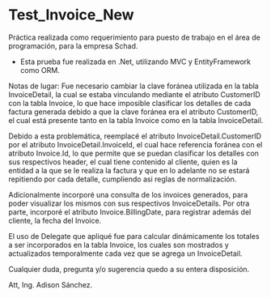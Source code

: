 # Test_Invoice_New

Práctica realizada como requerimiento para puesto de trabajo en el área de programación, para la empresa Schad.

- Esta prueba fue realizada en .Net, utilizando MVC y EntityFramework como ORM. 

Notas de lugar: 
Fue necesario cambiar la clave foránea utilizada en la tabla InvoiceDetail, la cual se estaba vinculando mediante el atributo CustomerID con la tabla Invoice, lo que hace imposible clasificar los detalles de cada factura generada debido a que la clave foránea era el atributo CustomerID, el cual está presente tanto en la tabla Invoice como en la tabla InvoiceDetail. 

Debido a esta problemática, reemplacé el atributo InvoiceDetail.CustomerID por el atributo InvoiceDetail.InvoiceId, el cual hace referencia foránea con el atributo Invoice.Id, lo que permite que se puedan clasificar los detalles con sus respectivos header, el cual tiene contenido al cliente, quien es la entidad a la que se le realiza la factura y que en lo adelante no se estará repitiendo por cada detalle, cumpliendo asi reglas de normalización.  

Adicionalmente incorporé una consulta de los invoices generados, para poder visualizar los mismos con sus respectivos InvoiceDetails. Por otra parte, incorporé el atributo Invoice.BillingDate, para registrar además del cliente, la fecha del Invoice.

El uso de Delegate que apliqué fue para calcular dinámicamente los totales a ser incorporados en la tabla Invoice, los cuales son mostrados y actualizados temporalmente cada vez que se agrega un InvoiceDetail.

Cualquier duda, pregunta y/o sugerencia quedo a su entera disposición.

Att, Ing. Adison Sánchez.
